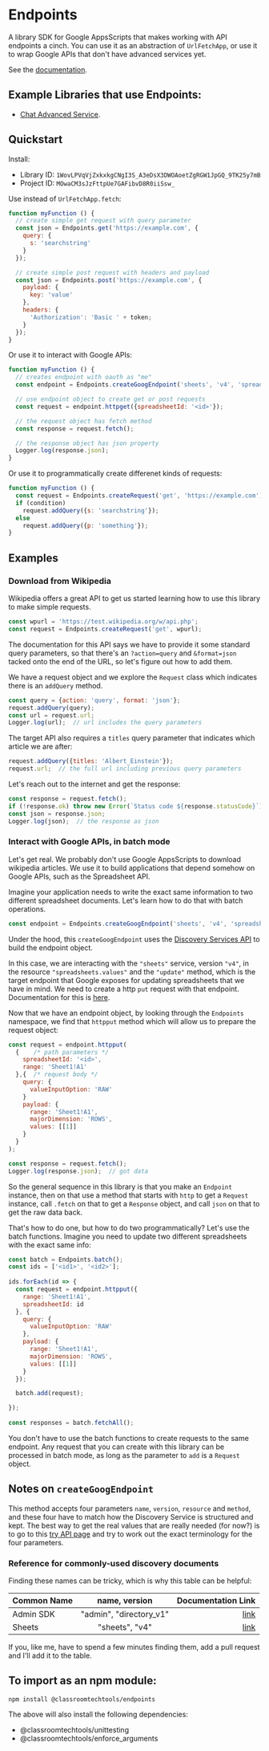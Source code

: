 # Endpoints

A library SDK for Google AppsScripts that makes working with API endpoints a cinch. You can use it as an abstraction of `UrlFetchApp`, or use it to wrap Google APIs that don't have advanced services yet.

See the [documentation](https://classroomtechtools.github.io/Endpoints/).

## Example Libraries that use Endpoints:

- [Chat Advanced Service](https://github.com/classroomtechtools/chat-adv-service).

## Quickstart

Install:

- Library ID: `1WovLPVqVjZxkxkgCNgI3S_A3eDsX3DWOAoetZgRGW1JpGQ_9TK25y7mB`
- Project ID: `MOwaCM3sJzFttpUe7GAFibvD8R0iiSsw_`

Use instead of `UrlFetchApp.fetch`:

```js
function myFunction () {
  // create simple get request with query parameter
  const json = Endpoints.get('https://example.com', {
    query: {
      s: 'searchstring'
    }
  });

  // create simple post request with headers and payload
  const json = Endpoints.post('https://example.com', {
    payload: {
      key: 'value'
    },
    headers: {
      'Authorization': 'Basic ' + token;
    }
  });
}
```

Or use it to interact with Google APIs:

```js
function myFunction () {
  // creates endpoint with oauth as "me"
  const endpoint = Endpoints.createGoogEndpoint('sheets', 'v4', 'spreadsheet.values', 'get');

  // use endpoint object to create get or post requests
  const request = endpoint.httpget({spreadsheetId: '<id>'});

  // the request object has fetch method
  const response = request.fetch();

  // the response object has json property
  Logger.log(response.json);
}
```

Or use it to programmatically create differenet kinds of requests:

```js
function myFunction () {
  const request = Endpoints.createRequest('get', 'https://example.com');
  if (condition)
    request.addQuery({s: 'searchstring'});
  else
    request.addQuery({p: 'something'});
}
```

## Examples

### Download from Wikipedia

Wikipedia offers a great API to get us started learning how to use this library to make simple requests. 

```js
const wpurl = 'https://test.wikipedia.org/w/api.php';
const request = Endpoints.createRequest('get', wpurl);
```

The documentation for this API says we have to provide it some standard query parameters, so that there's an `?action=query` and `&format=json` tacked onto the end of the URL, so let's figure out how to add them.

We have a request object and we explore the `Request` class which indicates there is an `addQuery` method. 

```js
const query = {action: 'query', format: 'json'};
request.addQuery(query);
const url = request.url;
Logger.log(url);  // url includes the query parameters
```

The target API also requires a `titles` query parameter that indicates which article we are after:

```js
request.addQuery({titles: 'Albert_Einstein'});
request.url;  // the full url including previous query parameters
```

Let's reach out to the internet and get the response:

```js
const response = request.fetch();
if (!response.ok) throw new Error(`Status code ${response.statusCode}`);
const json = response.json;
Logger.log(json);  // the response as json
```

### Interact with Google APIs, in batch mode

Let's get real. We probably don't use Google AppsScripts to download wikipedia articles. We use it to build applications that depend somehow on Google APIs, such as the Spreadsheet API.

Imagine your application needs to write the exact same information to two different spreadsheet documents. Let's learn how to do that with batch operations.

```js
const endpoint = Endpoints.createGoogEndpoint('sheets', 'v4', 'spreadsheets.values', 'update');  
```

Under the hood, this `createGoogEndpoint` uses the [Discovery Services API](https://developers.google.com/discovery) to build the endpoint object.

In this case, we are interacting with the `"sheets"` service, version `"v4"`, in the resource `"spreadsheets.values"` and the `"update"` method, which is the target endpoint that Google exposes for updating spreadsheets that we have in mind. We need to create a http `put` request with that endpoint. Documentation for this is [here](https://developers.google.com/sheets/api/reference/rest/v4/spreadsheets.values/update).

Now that we have an endpoint object, by looking through the `Endpoints` namespace, we find that `httpput` method which will allow us to prepare the request object:

```js
const request = endpoint.httpput(
  {    /* path parameters */		
    spreadsheetId: '<id>',
    range: 'Sheet1!A1'
  },{  /* request body */
    query: {
      valueInputOption: 'RAW'
    }
    payload: {
      range: 'Sheet1!A1',
      majorDimension: 'ROWS',
      values: [[1]]
    }
  }
);

const response = request.fetch();
Logger.log(response.json);  // got data
```

So the general sequence in this library is that you make an `Endpoint` instance, then on that use a method that starts with `http` to get a  `Request` instance, call `.fetch` on that to get a `Response` object, and call `json` on that to get the raw data back.

That's how to do one, but how to do two programmatically? Let's use the batch functions. Imagine you need to update two different spreadsheets with the exact same info:

```js
const batch = Endpoints.batch();
const ids = ['<id1>', '<id2>'];
    
ids.forEach(id => {
  const request = endpoint.httpput({
    range: 'Sheet1!A1',
    spreadsheetId: id
  }, {
    query: {
      valueInputOption: 'RAW'
    },
    payload: {
      range: 'Sheet1!A1',
      majorDimension: 'ROWS',
      values: [[1]]
    }
  });

  batch.add(request);

});
    
const responses = batch.fetchAll();
```

You don't have to use the batch functions to create requests to the same endpoint. Any request that you can create with this library can be processed in batch mode, as long as the parameter to `add` is a `Request` object.

## Notes on `createGoogEndpoint`

This method accepts four parameters `name`, `version`, `resource` and `method`, and these four have to match how the Discovery Service is structured and kept. The best way to get the real values that are really needed (for now?) is to go to this [try API page](https://developers.google.com/discovery/v1/reference/apis/list) and try to work out the exact terminology for the four parameters.

### Reference for commonly-used discovery documents

Finding these names can be tricky, which is why this table can be helpful:

| Common Name | name, version | Documentation Link |
| :---         |     :---:      |          ---: |
| Admin SDK   | "admin", "directory_v1"     | [link](https://developers.google.com/admin-sdk/directory/reference/rest)    |
| Sheets     | "sheets", "v4"       | [link](https://developers.google.com/sheets/api/reference/rest)      |

If you, like me, have to spend a few minutes finding them, add a pull request and I'll add it to the table.

## To import as an npm module:

`npm install @classroomtechtools/endpoints`

The above will also install the following dependencies:

- @classroomtechtools/unittesting
- @classroomtechtools/enforce_arguments
